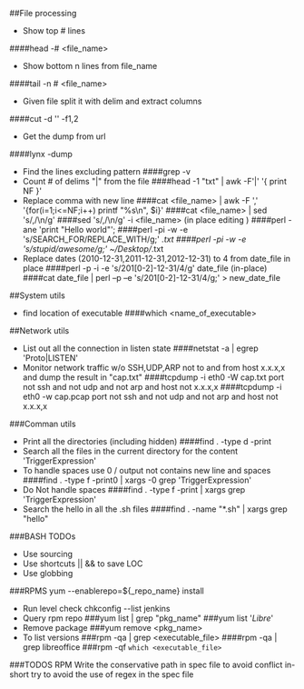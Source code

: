 ##File processing
* Show top # lines

####head -# <file_name>

* Show bottom n lines from file_name

####tail -n # <file_name>

* Given file split it with delim and extract columns

####cut -d '<delim>' -f1,2

* Get the dump from url

####lynx -dump <url>

* Find the lines excluding pattern
####grep -v <pattern>
* Count # of delims "|" from the file
####head -1 "txt" | awk -F'|' '{ print NF }'
* Replace comma with new line 
####cat <file_name> | awk -F ',' '{for(i=1;i<=NF;i++) printf "%s\n", $i}'
####cat <file_name> | sed 's/,/\n/g' 
####sed 's/,/\n/g' -i <file_name> (in place editing )
####perl -ane 'print "Hello world"';
####perl -pi -w -e 's/SEARCH_FOR/REPLACE_WITH/g;' *.txt
####perl -pi -w -e 's/stupid/awesome/g;' ~/Desktop/*.txt
* Replace dates (2010-12-31,2011-12-31,2012-12-31) to 4 from date_file in place 
####perl -p -i -e 's/201[0-2]-12-31/4/g' date_file (in-place)
####cat date_file | perl –p –e 's/201[0-2]-12-31/4/g;' > new_date_file

##System utils
* find location of executable
####which <name_of_executable>

##Network utils
* List out all the connection in listen state
####netstat -a | egrep 'Proto|LISTEN'
* Monitor network traffic w/o SSH,UDP,ARP not to and from host x.x.x,x and dump the result in "cap.txt" 
####tcpdump -i eth0 -W cap.txt port not ssh and not udp and not arp and host not x.x.x,x
####tcpdump -i eth0 -w cap.pcap port not ssh and not udp and not arp and host not x.x.x,x

###Comman utils
* Print all the directories (including hidden)
####find . -type d -print
* Search all the files in the current directory for the content 'TriggerExpression' 
* To handle spaces use 0 / output not contains new line and spaces
####find . -type f -print0 | xargs -0 grep 'TriggerExpression'
* Do Not handle spaces
####find . -type f -print | xargs grep 'TriggerExpression'
* Search the hello in all the .sh files
####find . -name "*.sh" | xargs grep "hello"


###BASH TODOs
* Use sourcing 
* Use shortcuts || && to save LOC
* Use globbing

###RPMS
yum --enablerepo=${_repo_name} install 
* Run level check
chkconfig --list jenkins
* Query rpm repo 
###yum list | grep "pkg_name"
###yum list '*Libre*'
* Remove package
###yum remove <pkg_name>
* To list versions
###rpm -qa | grep <executable_file>
####rpm -qa | grep libreoffice
###rpm -qf `which <executable_file>`

###TODOS RPM
Write the conservative path in spec file to avoid conflict in-short try to avoid
the use of regex in the spec file
